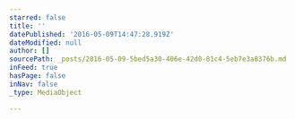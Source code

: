 ```yaml
---
starred: false
title: ''
datePublished: '2016-05-09T14:47:28.919Z'
dateModified: null
author: []
sourcePath: _posts/2016-05-09-5bed5a30-406e-42d0-81c4-5eb7e3a8376b.md
inFeed: true
hasPage: false
inNav: false
_type: MediaObject

---
```

